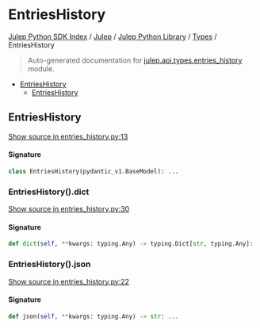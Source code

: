 # EntriesHistory

[Julep Python SDK Index](../../../README.md#julep-python-sdk-index) / [Julep](../../index.md#julep) / [Julep Python Library](../index.md#julep-python-library) / [Types](./index.md#types) / EntriesHistory

> Auto-generated documentation for [julep.api.types.entries_history](../../../../../../../julep/api/types/entries_history.py) module.

- [EntriesHistory](#entrieshistory)
  - [EntriesHistory](#entrieshistory-1)

## EntriesHistory

[Show source in entries_history.py:13](../../../../../../../julep/api/types/entries_history.py#L13)

#### Signature

```python
class EntriesHistory(pydantic_v1.BaseModel): ...
```

### EntriesHistory().dict

[Show source in entries_history.py:30](../../../../../../../julep/api/types/entries_history.py#L30)

#### Signature

```python
def dict(self, **kwargs: typing.Any) -> typing.Dict[str, typing.Any]: ...
```

### EntriesHistory().json

[Show source in entries_history.py:22](../../../../../../../julep/api/types/entries_history.py#L22)

#### Signature

```python
def json(self, **kwargs: typing.Any) -> str: ...
```